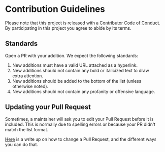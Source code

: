 # Contribution Guidelines

Please note that this project is released with a [Contributor Code of Conduct](code-of-conduct.md). By participating in this project you agree to abide by its terms.

## Standards

Open a PR with your addition. We expect the following standards:

1. New additions must have a valid URL attached as a hyperlink.
2. New additions should not contain any bold or italicized text to draw extra attention.
3. New additions should be added to the bottom of the list (unless otherwise noted).
4. New additions should not contain any profanity or offensive language.

## Updating your Pull Request

Sometimes, a maintainer will ask you to edit your Pull Request before it is included. This is normally due to spelling errors or because your PR didn't match the list format.

[Here](https://github.com/RichardLitt/knowledge/blob/master/github/amending-a-commit-guide.md) is a write up on how to change a Pull Request, and the different ways you can do that.